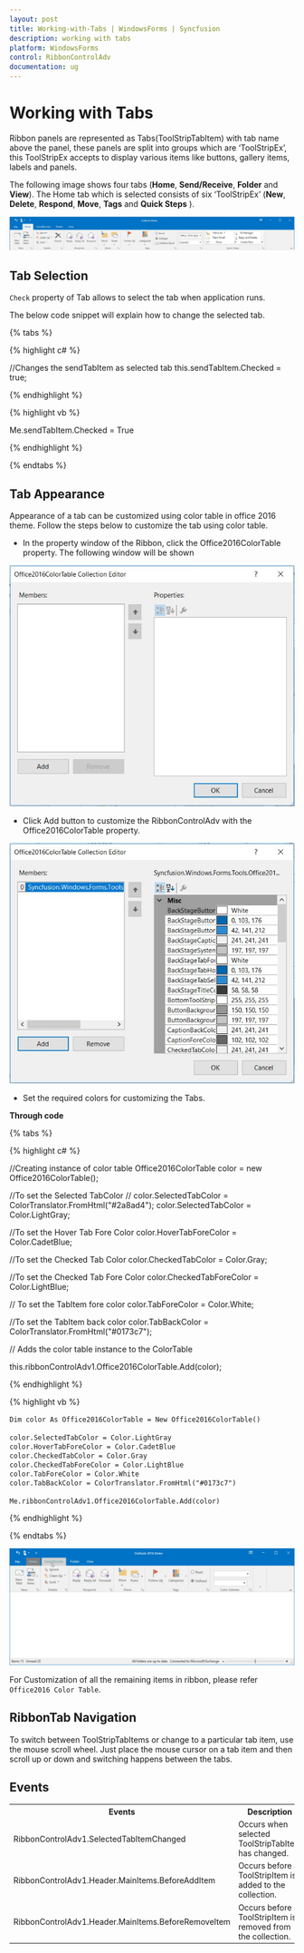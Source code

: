 ```yaml
---
layout: post
title: Working-with-Tabs | WindowsForms | Syncfusion
description: working with tabs
platform: WindowsForms
control: RibbonControlAdv 
documentation: ug
---
```


# Working with Tabs

Ribbon panels are represented as Tabs(ToolStripTabItem) with tab name above the panel, these panels are split into groups which are ‘ToolStripEx’, this ToolStripEx accepts to display various items like buttons, gallery items, labels and panels.

The following image shows four tabs (**Home**, **Send/Receive**, **Folder** and **View**). The Home tab which is selected consists of six ‘ToolStripEx’ (**New**, **Delete**, **Respond**, **Move**, **Tags** and **Quick Steps** ).

![](Working_with_Tabs_Images/Working-with-Tabs_img1.jpg)

## Tab Selection

`Check` property of Tab allows to select the tab when application runs.

The below code snippet will explain how to change the selected tab.

{% tabs %}

{% highlight c# %}

//Changes the sendTabItem as selected tab
this.sendTabItem.Checked = true;

{% endhighlight %}

{% highlight vb %}

Me.sendTabItem.Checked = True

{% endhighlight %}

{% endtabs %}

## Tab Appearance

Appearance of a tab can be customized using color table in office 2016 theme.
Follow the steps below to customize the tab using color table.


*	In the property window of the Ribbon, click the Office2016ColorTable property. The following window will be shown

![](Working_with_Tabs_Images/Working-with-Tabs_img2.jpg)

*	Click Add button to customize the RibbonControlAdv with the Office2016ColorTable property.

![](Working_with_Tabs_Images/Working-with-Tabs_img3.jpg)

*	Set the required colors for customizing the Tabs.

**Through code**

{% tabs %}

{% highlight c# %}

//Creating instance of color table
Office2016ColorTable color = new Office2016ColorTable();

//To set the Selected TabColor
// color.SelectedTabColor = ColorTranslator.FromHtml("#2a8ad4");
color.SelectedTabColor = Color.LightGray;

//To set the Hover Tab Fore Color
color.HoverTabForeColor = Color.CadetBlue;

//To set the Checked Tab Color
color.CheckedTabColor = Color.Gray;

//To set the Checked Tab Fore Color
color.CheckedTabForeColor = Color.LightBlue;

// To set the TabItem fore color
color.TabForeColor = Color.White;

//To set the TabItem back color
color.TabBackColor = ColorTranslator.FromHtml("#0173c7");

// Adds the color table instance to the ColorTable

this.ribbonControlAdv1.Office2016ColorTable.Add(color);

{% endhighlight %}

{% highlight vb %}

    Dim color As Office2016ColorTable = New Office2016ColorTable()

    color.SelectedTabColor = Color.LightGray
    color.HoverTabForeColor = Color.CadetBlue
    color.CheckedTabColor = Color.Gray
    color.CheckedTabForeColor = Color.LightBlue
    color.TabForeColor = Color.White
    color.TabBackColor = ColorTranslator.FromHtml("#0173c7")

    Me.ribbonControlAdv1.Office2016ColorTable.Add(color)

{% endhighlight %}

{% endtabs %}

![](Working_with_Tabs_Images/Working-with-Tabs_img4.jpg)

For Customization of all the remaining items in ribbon, please refer `Office2016 Color Table`.

## RibbonTab Navigation

To switch between ToolStripTabItems or change to a particular tab item, use the mouse scroll wheel. Just place the mouse cursor on a tab item and then scroll up or down and switching happens between the tabs. 


## Events

<table>
<tr>
<th>
Events</th><th>
Description</th><th>
EventArgs</th></tr>

<tr>
<td>
RibbonControlAdv1.SelectedTabItemChanged</td><td>
Occurs when selected ToolStripTabItem has changed.</td><td>
SelectedTabChangedEventArgs</td></tr>
<tr>
<td>
RibbonControlAdv1.Header.MainItems.BeforeAddItem</td><td>
Occurs before a ToolStripItem is added to the collection.</td><td>
RibbonItemEventArgs</td></tr>
<tr>
<td>
RibbonControlAdv1.Header.MainItems.BeforeRemoveItem</td><td>
Occurs before a ToolStripItem is removed from the collection.</td><td>
RibbonItemEventArgs</td></tr>
</table>